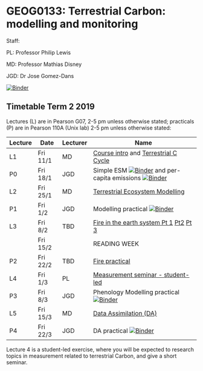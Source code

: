 # GEOG0133: Terrestrial Carbon: modelling and monitoring

Staff:

PL: Professor Philip Lewis

MD: Professor Mathias Disney

JGD: Dr Jose Gomez-Dans

[![Binder](https://mybinder.org/badge_logo.svg)](https://mybinder.org/v2/gh/profLewis/GEOG0133.git/master)

## Timetable Term 2 2019

Lectures (L) are in Pearson G07, 2-5 pm unless otherwise stated; practicals (P) are in Pearson 110A (Unix lab) 2-5 pm unless otherwise stated:

|  Lecture |  Date | Lecturer  | Name  | 
|---|---|---|---|
|L1| Fri 11/1| MD |[Course intro](https://moodle-1819.ucl.ac.uk/mod/resource/view.php?id=290310) and [Terrestrial  C Cycle](https://moodle-1819.ucl.ac.uk/mod/resource/view.php?id=290311)|
|P0| Fri 18/1| JGD| Simple ESM [![Binder](https://mybinder.org/badge_logo.svg)](https://mybinder.org/v2/gh/jgomezdans/geog0133-practicals/master?filepath=01-Simple_Earth_System_Model.ipynb) and per-capita emissions [![Binder](https://mybinder.org/badge_logo.svg)](https://mybinder.org/v2/gh/jgomezdans/geog0133-practicals/master?filepath=02-Emissions_Exercise.ipynb)|
|L2| Fri 25/1| MD |[Terrestrial Ecosystem Modelling](https://moodle-1819.ucl.ac.uk/mod/resource/view.php?id=290315)|
|P1| Fri 1/2| JGD |Modelling practical  [![Binder](https://mybinder.org/badge_logo.svg)](https://mybinder.org/v2/gh/jgomezdans/geog0133-practicals/master?filepath=03-Photosynthesis_Modelling_Practical.ipynb) |
|L3| Fri 8/2| TBD |[Fire in the earth system Pt 1](docs/figures/wooster_lecture1_fire_intro.pdf) [Pt2](docs/figures/wooster_lecture2_fire.pdf) [Pt 3](docs/figures/Fires_and_climate.pdf)| 
||Fri 15/2|| READING WEEK |
|P2| Fri 22/2| TBD |[Fire practical](https://github.com/profLewis/Wooster_fire_practical) |
|L4| Fri 1/3 |PL |[Measurement seminar - student-led](https://moodle-1819.ucl.ac.uk/mod/page/view.php?id=290319)|
|P3| Fri 8/3 |JGD | Phenology Modelling practical [![Binder](https://mybinder.org/badge_logo.svg)](https://mybinder.org/v2/gh/jgomezdans/geog0133-practicals/master?filepath=04-Phenology_Modelling_Practical.ipynb) |
|L5| Fri 15/3 |MD |[Data Assimilation (DA)](https://moodle-1819.ucl.ac.uk/mod/resource/view.php?id=290327)|
|P4| Fri 22/3 |JGD | DA practical [![Binder](https://mybinder.org/badge_logo.svg)](https://mybinder.org/v2/gh/jgomezdans/dalec_pf/master?filepath=DA_practical.ipynb) |

Lecture 4 is a student-led exercise, where you will be expected to research topics in measurement related to terrestrial Carbon, and give a short seminar.

